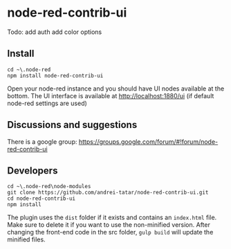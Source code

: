 # node-red-contrib-ui

Todo: 
add auth
add color options



## Install

```
cd ~\.node-red
npm install node-red-contrib-ui
```

Open your node-red instance and you should have UI nodes available at the bottom.
The UI interface is available at <http://localhost:1880/ui> (if default node-red settings are used)

## Discussions and suggestions
There is a google group: <https://groups.google.com/forum/#!forum/node-red-contrib-ui>

## Developers

```
cd ~\.node-red\node-modules
git clone https://github.com/andrei-tatar/node-red-contrib-ui.git
cd node-red-contrib-ui
npm install
```
The plugin uses the ```dist``` folder if it exists and contains an ```index.html``` file. Make sure to delete it if you want to use the non-minified version.
After changing the front-end code in the src folder, ```gulp build``` will update the minified files.
